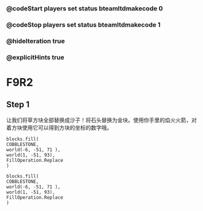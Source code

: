 ### @codeStart players set status bteamltdmakecode 0
### @codeStop players set status bteamltdmakecode 1


### @hideIteration true
### @explicitHints true

# F9R2

## Step 1
让我们将草方块全部替换成沙子！将石头替换为金块。使用你手里的焰火火箭，对着方块使用它可以得到方块的坐标的数字哦。
 

```ghost
blocks.fill(
COBBLESTONE,
world(-6, -51, 71 ),
world(1, -51, 93),
FillOperation.Replace
)
```

```template
blocks.fill(
COBBLESTONE,
world(-6, -51, 71 ),
world(1, -51, 93),
FillOperation.Replace
)
```

```package
```
